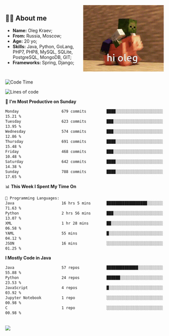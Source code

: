 <img align="right" height="211" width="256" src="res/hi-oleg.gif">
<div>
	<h2>👨‍💻 About me</h2>
	<ul align="left">
	    <li><strong>Name:</strong> Oleg Kraev;</li>
	    <li><strong>From:</strong> Russia, Moscow;</li>
	    <li><strong>Age:</strong> 20 yo;</li>
	    <li><strong>Skills:</strong> Java, Python, GoLang, PHP7, PHP8, MySQL, SQLite, PostgreSQL, MongoDB, GIT;</li>
	    <li><strong>Frameworks:</strong> Spring, Django;</li>
	</ul>
</div>
<br>

<!--START_SECTION:waka-->
![Code Time](http://img.shields.io/badge/Code%20Time-1%2C080%20hrs%2046%20mins-blue)

![Lines of code](https://img.shields.io/badge/From%20Hello%20World%20I%27ve%20Written-1.9%20million%20lines%20of%20code-blue)

📅 **I'm Most Productive on Sunday** 

```text
Monday                   679 commits         ████░░░░░░░░░░░░░░░░░░░░░   15.21 % 
Tuesday                  623 commits         ███░░░░░░░░░░░░░░░░░░░░░░   13.95 % 
Wednesday                574 commits         ███░░░░░░░░░░░░░░░░░░░░░░   12.86 % 
Thursday                 691 commits         ████░░░░░░░░░░░░░░░░░░░░░   15.48 % 
Friday                   468 commits         ███░░░░░░░░░░░░░░░░░░░░░░   10.48 % 
Saturday                 642 commits         ████░░░░░░░░░░░░░░░░░░░░░   14.38 % 
Sunday                   788 commits         ████░░░░░░░░░░░░░░░░░░░░░   17.65 % 
```


📊 **This Week I Spent My Time On** 

```text
💬 Programming Languages: 
Java                     16 hrs 5 mins       ██████████████████░░░░░░░   71.63 % 
Python                   2 hrs 56 mins       ███░░░░░░░░░░░░░░░░░░░░░░   13.07 % 
XML                      1 hr 28 mins        ██░░░░░░░░░░░░░░░░░░░░░░░   06.58 % 
YAML                     55 mins             █░░░░░░░░░░░░░░░░░░░░░░░░   04.12 % 
JSON                     16 mins             ░░░░░░░░░░░░░░░░░░░░░░░░░   01.25 % 
```

**I Mostly Code in Java** 

```text
Java                     57 repos            ██████████████░░░░░░░░░░░   55.88 % 
Python                   24 repos            ██████░░░░░░░░░░░░░░░░░░░   23.53 % 
JavaScript               4 repos             █░░░░░░░░░░░░░░░░░░░░░░░░   03.92 % 
Jupyter Notebook         1 repo              ░░░░░░░░░░░░░░░░░░░░░░░░░   00.98 % 
C                        1 repo              ░░░░░░░░░░░░░░░░░░░░░░░░░   00.98 % 
```




<!--END_SECTION:waka-->

<br>
<img align="center" src="https://wakatime.com/share/@hteppl/18a68a4e-e1fb-41eb-b9f2-e999d76b9bac.svg">
